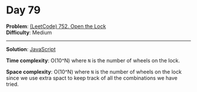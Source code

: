 # Day 79

**Problem**: [(LeetCode) 752. Open the Lock](https://leetcode.com/problems/open-the-lock/)  
**Difficulty**: Medium

---

**Solution**: [JavaScript](../solutions/open-the-lock.js)

**Time complexity**: O(10^N) where `N` is the number of wheels on the lock.

**Space complexity**: O(10^N) where `N` is the number of wheels on the lock since we use extra spact to keep track of all the combinations we have tried.
